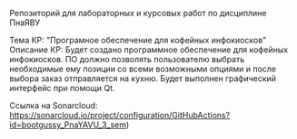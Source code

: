 Репозиторий для лабораторных и курсовых работ по дисциплине ПнаЯВУ

Тема КР: "Програмное обеспечение для кофейных инфокиосков"
Описание КР:
Будет создано программное обеспечение для кофейных инфокиосков. ПО должно позволять пользователю выбрать необходимые ему позиции со всеми возможными опциями и после выбора заказ отправляется на кухню. Будет выполнен графический интерфейс при помощи Qt.

Ссылка на Sonarcloud: https://sonarcloud.io/project/configuration/GitHubActions?id=bootgussy_PnaYAVU_3_sem)
